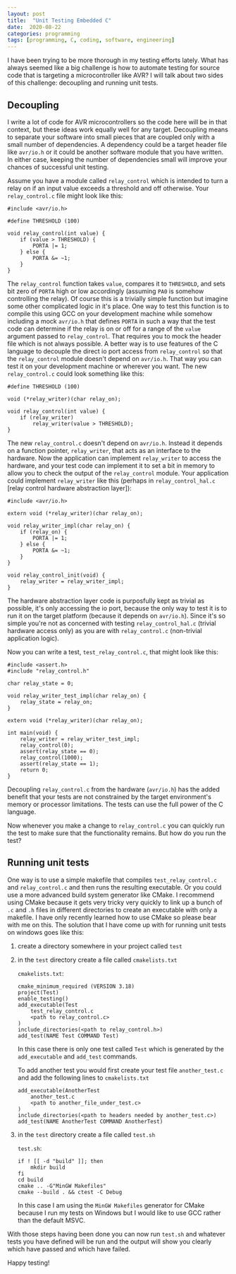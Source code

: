 ```yaml
---
layout: post
title:  "Unit Testing Embedded C"
date:  2020-08-22
categories: programming
tags: [programming, C, coding, software, engineering]
---
```


I have been trying to be more thorough in my testing efforts lately. What has always seemed like a big challenge is how to automate testing for source code that is targeting a microcontroller like AVR? I will talk about two sides of this challenge: decoupling and running unit tests.

## Decoupling
 
I write a lot of code for AVR microcontrollers so the code here will be in that context, but these ideas work equally well for any target. Decoupling means to separate your software into small pieces that are coupled only with a small number of dependencies. A dependency could be a target header file like `avr/io.h` or it could be another software module that you have written. In either case, keeping the number of dependencies small will improve your chances of successful unit testing.

Assume you have a module called `relay_control` which is intended to turn a relay on if an input value exceeds a threshold and off otherwise. Your `relay_control.c` file might look like this:

```
#include <avr/io.h>

#define THRESHOLD (100)

void relay_control(int value) {
    if (value > THRESHOLD) {
        PORTA |= 1;
    } else {
        PORTA &= ~1;
    }
}
```

The `relay_control` function takes `value`, compares it to `THRESHOLD`, and sets bit zero of `PORTA` high or low accordingly (assuming `PA0` is somehow controlling the relay). Of course this is a trivially simple function but imagine some other complicated logic in it's place. One way to test this function is to compile this using GCC on your development machine while somehow including a mock `avr/io.h` that defines `PORTA` in such a way that the test code can determine if the relay is on or off for a range of the `value` argument passed to `relay_control`. That requires you to mock the header file which is not always possible. A better way is to use features of the C language to decouple the direct io port access from `relay_control` so that the `relay_control` module doesn't depend on `avr/io.h`. That way you can test it on your development machine or wherever you want. The new `relay_control.c` could look something like this:

```
#define THRESHOLD (100)

void (*relay_writer)(char relay_on);

void relay_control(int value) {
    if (relay_writer) 
        relay_writer(value > THRESHOLD);
}
```

The new `relay_control.c` doesn't depend on `avr/io.h`. Instead it depends on a function pointer, `relay_writer`, that acts as an interface to the hardware. Now the application can implement `relay_writer` to access the hardware, and your test code can implement it to set a bit in memory to allow you to check the output of the `relay_control` module. Your application could implement `relay_writer` like this (perhaps in `relay_control_hal.c` [relay control hardware abstraction layer]):

```
#include <avr/io.h>

extern void (*relay_writer)(char relay_on);

void relay_writer_impl(char relay_on) {
    if (relay_on) {
        PORTA |= 1;
    } else {
        PORTA &= ~1;
    }
}

void relay_control_init(void) {
    relay_writer = relay_writer_impl;
}
```

The hardware abstraction layer code is purposfully kept as trivial as possible, it's only accessing the io port, because the only way to test it is to run it on the target platform (because it depends on `avr/io.h`). Since it's so simple you're not as concerned with testing `relay_control_hal.c` (trivial hardware access only) as you are with `relay_control.c` (non-trivial application logic).

Now you can write a test, `test_relay_control.c`, that might look like this:

```
#include <assert.h>
#include "relay_control.h"

char relay_state = 0;

void relay_writer_test_impl(char relay_on) {
    relay_state = relay_on;
}

extern void (*relay_writer)(char relay_on);

int main(void) {
    relay_writer = relay_writer_test_impl;
    relay_control(0);
    assert(relay_state == 0);
    relay_control(1000);
    assert(relay_state == 1);
    return 0;
}
```

Decoupling `relay_control.c` from the hardware (`avr/io.h`) has the added benefit that your tests are not constrained by the target environment's memory or processor limitations. The tests can use the full power of the C language.

Now whenever you make a change to `relay_control.c` you can quickly run the test to make sure that the functionality remains. But how do you run the test?

## Running unit tests

One way is to use a simple makefile that compiles `test_relay_control.c` and `relay_control.c` and then runs the resulting executable. Or you could use a more advanced build system generator like CMake. I recommend using CMake because it gets very tricky very quickly to link up a bunch of `.c` and `.h` files in different directories to create an executable with only a makefile. I have only recently learned how to use CMake so please bear with me on this. The solution that I have come up with for running unit tests on windows goes like this:

1. create a directory somewhere in your project called `test`

2. in the `test` directory create a file called `cmakelists.txt`

    `cmakelists.txt`:

    ````
    cmake_minimum_required (VERSION 3.18)
    project(Test)
    enable_testing()
    add_executable(Test 
        test_relay_control.c 
        <path to relay_control.c>
    )
    include_directories(<path to relay_control.h>)
    add_test(NAME Test COMMAND Test)
    ````

    In this case there is only one test called `Test` which is generated by the `add_executable` and `add_test` commands.

    To add another test you would first create your test file `another_test.c` and add the following lines to `cmakelists.txt`
    
    ````
    add_executable(AnotherTest 
        another_test.c 
        <path to another_file_under_test.c>
    )
    include_directories(<path to headers needed by another_test.c>)
    add_test(NAME AnotherTest COMMAND AnotherTest)
    ````

3. in the `test` directory create a file called `test.sh`

    `test.sh`:
    ````
    if ! [[ -d "build" ]]; then
        mkdir build
    fi
    cd build
    cmake .. -G"MinGW Makefiles"
    cmake --build . && ctest -C Debug
    ````

    In this case I am using the `MinGW Makefiles` generator for CMake because I run my tests on Windows but I would like to use GCC rather than the default MSVC.

With those steps having been done you can now run `test.sh` and whatever tests you have defined will be run and the output will show you clearly which have passed and which have failed.

Happy testing!